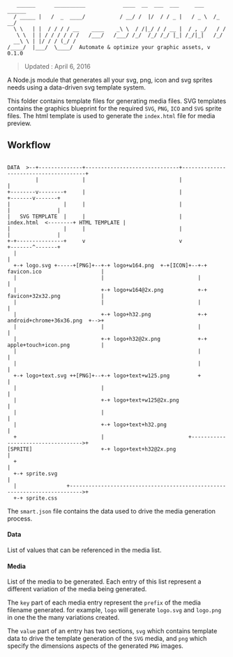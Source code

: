```
   ______      __________            ____  __  ___  ___     ___    ______
  / _____ |   /  _  ____/           / __/ /  |/  / / _ |   / _ \  /_  __/
  \ \   | |  / / / / __    ____    _\ \  / /|_/ / / __ |  / , _/   / /
   \ \  | | / / / / / /   /___/   /___/ /_/  /_/ /_/ |_| /_/|_|   /_/
  __\ \ | |/ / / (_/ /          
/____/  |___/  \____/  Automate & optimize your graphic assets, v 0.1.0

```
> Updated : April 6, 2016

A Node.js module that generates all your svg, png, icon and svg sprites needs using a data-driven svg template system.

This folder contains template files for generating media files. SVG templates contains the graphics blueprint for the required `SVG`, `PNG`, `ICO` and `SVG` sprite files. The html template is used to generate the `index.html` file for media preview.

## Workflow

```

DATA  >--+--------------+------------------------------+---------------------------------------+
         |              |                              |                                       |
+--------v--------+     |                              |                               +-------v-------+
|                 |     |                              |                               |               |
|   SVG TEMPLATE  |     |                              |          index.html  <--------+ HTML TEMPLATE |
|                 |     |                              |                               |               |
+-+---------------+     v                              v                               +-------^-------+
  |                                                                                            |
  +-+ logo.svg +-----+[PNG]+--+-+ logo+w164.png  +-+[ICON]+--+-+ favicon.ico                   |
  |                           |                              |                                 |
  |                           +-+ logo+w164@2x.png           +-+ favicon+32x32.png             |
  |                           |                              |                                 |
  |                           +-+ logo+h32.png               +-+ android+chrome+36x36.png  +-->+
  |                           |                              |                                 |
  |                           +-+ logo+h32@2x.png            +-+ apple+touch+icon.png          |
  |                                                          |                                 |
  |                                                          |                                 |
  +-+ logo+text.svg ++[PNG]+--+-+ logo+text+w125.png         +                                 |
  |                           |                                                                |
  |                           +-+ logo+text+w125@2x.png                                        |
  |                           |                                                                |
  |                           +-+ logo+text+h32.png                                            |
  +                           |                           +----------------------------------->+
[SPRITE]                      +-+ logo+text+h32@2x.png                                         |
  +                                                                                            |
  +-+ sprite.svg                                                                               |
  |                +-------------------------------------------------------------------------->+
  +-+ sprite.css
```




The `smart.json` file contains the data used to drive the media generation process.

#### Data

List of values that can be referenced in the media list.

#### Media

List of the media to be generated. Each entry of this list represent a different variation of the media being generated.

The `key` part of each media entry represent the `prefix` of the media filename generated. for example, `logo` will generate `logo.svg` and `logo.png` in one the the many variations created.

The `value` part of an entry has two sections, `svg` which contains template data to drive the template generation of the `SVG` media, and `png` which specify the dimensions aspects of the generated `PNG` images.
